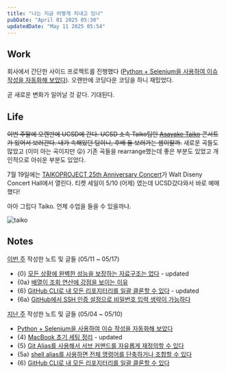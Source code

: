 ```yaml
---
title: "나는 지금 어떻게 지내고 있나"
pubDate: "April 01 2025 05:30"
updatedDate: "May 11 2025 05:54"
---
```


## Work
회사에서 간단한 사이드 프로젝트를 진행했다 ([Python + Selenium을 사용하여 이슈 작성을 자동화해 보았다](/writing/13)). 오랜만에 코딩다운 코딩을 하니 재밌었다.

곧 새로운 변화가 일어날 것 같다. 기대된다.

## Life

~~이번 주말에 오랜만에 UCSD에 간다. UCSD 소속 Taiko팀인 [Asayake Taiko](https://asayaketaiko.com/) 콘서트가 있어서 보러간다. 내가 속해있던 팀이니, 후배 들 보러가는 셈이랄까.~~ 새로운 곡들도 많았고 (이미 아는 곡이지만 😛) 기존 곡들을 rearrange했는데 좋은 부분도 있었고 개인적으로 아쉬운 부분도 있었다. 

7월 19일에는 [TAIKOPROJECT 25th Anniversary Concert](https://www.musiccenter.org/tickets-free-events/lease-events/taikoproject-25th-anniversary-concert/)가 Walt Diseny Concert Hall에서 열린다. 티켓 세일이 5/10 (어제) 였는데 UCSD갔다와서 바로 예매했다!

아아 그립다 Taiko. 언제 수업을 들을 수 있을까나.

![taiko](/images/now_taiko.gif)

## Notes

<u>이번 주</u> 작성한 노트 및 글들 (05/11 ~ 05/17)
- {0} [모든 상황에 완벽한 성능을 보장하는 자료구조는 없다](/note/240610164501) - updated
- {0a} [배열이 조회 연산에 강점을 보이는 이유](/note/250511090805)
- {6} [GitHub CLI로 내 모든 리포지터리를 일괄 클론할 수 있다](/note/240430161508) - updated
- {6a} [GitHub에서 SSH 인증 설정으로 비밀번호 입력 생략이 가능하다](/note/250511131550)

<u>지난 주</u> 작성한 노트 및 글들 (05/04 ~ 05/10)
- [Python + Selenium을 사용하여 이슈 작성을 자동화해 보았다](/writing/13)
- {4} [MacBook 초기 세팅 정리](/note/250208110343) - updated
- {5} [Git Alias를 사용해서 서브 커맨드를 자유롭게 재정의할 수 있다](/note/240501151544)
- {5a} [shell alias를 사용하면 전체 명령어를 단축하거나 조합할 수 있다](/note/250509063603)
- {6} [GitHub CLI로 내 모든 리포지터리를 일괄 클론할 수 있다](/note/240430161508)
